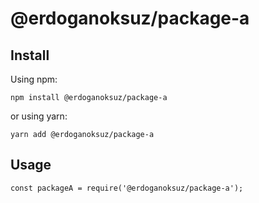 # @erdoganoksuz/package-a

## Install

Using npm:

```
npm install @erdoganoksuz/package-a
```

or using yarn:

```
yarn add @erdoganoksuz/package-a
```

## Usage

```
const packageA = require('@erdoganoksuz/package-a');
```
